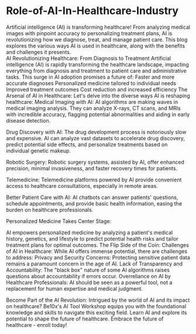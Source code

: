 # Role-of-AI-In-Healthcare-Industry
Artificial intelligence (AI) is transforming healthcare!  From analyzing medical images with pinpoint accuracy to personalizing treatment plans, AI is revolutionizing how we diagnose, treat, and manage patient care.  This blog explores the various ways AI is used in healthcare,  along with the benefits and challenges it presents.  
AI Revolutionizing Healthcare: From Diagnosis to Treatment
Artificial intelligence (AI) is rapidly transforming the healthcare landscape, impacting everything from diagnosis and treatment to patient care and administrative tasks. This surge in AI adoption promises a future of:
Faster and more accurate diagnoses
Personalized medicine tailored to individual needs
Improved treatment outcomes
Cost reduction and increased efficiency
The Arsenal of AI in Healthcare:
Let's delve into the diverse ways AI is reshaping healthcare:
Medical Imaging with AI: AI algorithms are making waves in medical imaging analysis. They can analyze X-rays, CT scans, and MRIs with incredible accuracy, flagging potential abnormalities and aiding in early disease detection.


Drug Discovery with AI: The drug development process is notoriously slow and expensive. AI can analyze vast datasets to accelerate drug discovery, predict potential side effects, and personalize treatments based on individual genetic makeup.


Robotic Surgery: Robotic surgery systems, assisted by AI, offer enhanced precision, minimal invasiveness, and faster recovery times for patients.

Telemedicine: Telemedicine platforms powered by AI provide convenient access to healthcare consultations, especially in remote areas.

Better Patient Care with AI: AI chatbots can answer patients' questions, schedule appointments, and provide basic health information, easing the burden on healthcare professionals.


Personalized Medicine Takes Center Stage:

AI empowers personalized medicine by analyzing a patient's medical history, genetics, and lifestyle to predict potential health risks and tailor treatment plans for optimal outcomes.
The Flip Side of the Coin: Challenges of AI in Healthcare:
While AI offers immense potential, there are challenges to address:
Privacy and Security Concerns: Protecting sensitive patient data remains a paramount concern in the age of AI.
Lack of Transparency and Accountability: The "black box" nature of some AI algorithms raises questions about accountability if errors occur.
Overreliance on AI by Healthcare Professionals: AI should be seen as a powerful tool, not a replacement for human expertise and medical judgment.

Become Part of the AI Revolution:
Intrigued by the world of AI and its impact on healthcare? Be10x's AI Tool Workshop equips you with the foundational knowledge and skills to navigate this exciting field. Learn AI and explore its potential to shape the future of healthcare.
Embrace the future of healthcare - enroll today!


